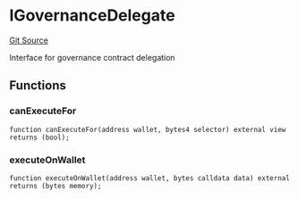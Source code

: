 # IGovernanceDelegate
[Git Source](https://github.com/capsign/protocol/blob/dfa6820124c5610a6bfa06329447dbae7c24bc0a/src/Wallets/wallet/MultiOwnable.sol)

Interface for governance contract delegation


## Functions
### canExecuteFor


```solidity
function canExecuteFor(address wallet, bytes4 selector) external view returns (bool);
```

### executeOnWallet


```solidity
function executeOnWallet(address wallet, bytes calldata data) external returns (bytes memory);
```

